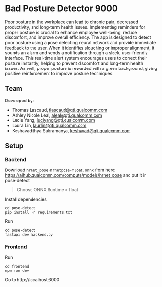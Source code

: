 # Bad Posture Detector 9000
Poor posture in the workplace can lead to chronic pain, decreased productivity, and long-term health issues. Implementing reminders for proper posture is crucial to enhance employee well-being, reduce discomfort, and improve overall efficiency. The app is designed to detect poor posture using a pose detecting neural network and provide immediate feedback to the user. When it identifies slouching or improper alignment, it sounds an alarm and sends a notification through a sleek, user-friendly interface. This real-time alert system encourages users to correct their posture instantly, helping to prevent discomfort and long-term health issues. As well, proper posture is rewarded with a green background, giving positive reinforcement to improve posture techniques.

## Team
Developed by:
- Thomas Lascaud, tlascaud@qti.qualcomm.com
- Ashley Nicole Leal, aleal@qti.qualcomm.com
- Lucie Yang, luciyang@qti.qualcomm.com
- Laura Lin, laurlin@qti.qualcomm.com
- Keshavadithya Subramanya, keshavad@qti.qualcomm.com


## Setup

### Backend
Download `hrnet_pose-hrnetpose-float.onnx` from here: https://aihub.qualcomm.com/compute/models/hrnet_pose and put it in pose-detect
> Choose ONNX Runtime > float

Install dependencies
```
cd pose-detect
pip install -r requirements.txt
```

Run
```
cd pose-detect
fastapi dev backend.py
```

### Frontend
Run 
```
cd frontend
npm run dev
```
Go to http://localhost:3000


